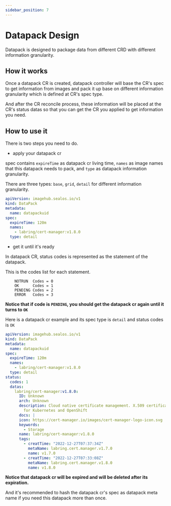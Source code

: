 ```yaml
---
sidebar_position: 7
---
```


# Datapack Design

Datapack is designed to package data from different CRD with different information granularity.

## How it works

Once a datapack CR is created, datapack controller will base the CR's spec to get information from images and pack it up
base on different information granularity which is defined at CR's spec type.

And after the CR reconcile process, these information will be placed at the CR's status datas so that you can get the CR
you applied to get information you need.

## How to use it

There is two steps you need to do.

- apply your datapack cr

spec contains `expireTime` as datapack cr living time, `names` as image names that this datapack needs to pack,
and `type` as datapack information granularity.

There are three types: `base`, `grid`, `detail` for different information granularity.

```yaml
apiVersion: imagehub.sealos.io/v1
kind: DataPack
metadata:
  name: datapackuid
spec:
  expireTime: 120m
  names:
    - labring/cert-manager:v1.8.0
  type: detail
```

- get it until it's ready

In datapack CR, status codes is represented as the statement of the datapack.

This is the codes list for each statement.

```
	NOTRUN  Codes = 0
	OK      Codes = 1
	PENDING Codes = 2
	ERROR   Codes = 3
```

**Notice that if code is `PENDING`, you should get the datapack cr again until it turns to `OK`**

Here is a datapack cr example and its spec type is `detail` and status codes is `OK`

```yaml
apiVersion: imagehub.sealos.io/v1
kind: DataPack
metadata:
  name: datapackuid
spec:
  expireTime: 120m
  names:
    - labring/cert-manager:v1.8.0
  type: detail
status:
  codes: 1
  datas:
    labring/cert-manager:v1.8.0:
      ID: Unknown
      arch: Unknown
      description: Cloud native certificate management. X.509 certificate management
        for Kubernetes and OpenShift
      docs: |
      icon: https://cert-manager.io/images/cert-manager-logo-icon.svg
      keywords:
        - Storage
      name: labring/cert-manager:v1.8.0
      tags:
        - creatTime: "2022-12-27T07:37:34Z"
          metaName: labring.cert.manager.v1.7.0
          name: v1.7.0
        - creatTime: "2022-12-27T07:33:08Z"
          metaName: labring.cert.manager.v1.8.0
          name: v1.8.0
```

**Notice that datapack cr will be expired and will be deleted after its expiration.**

And it's recommended to hash the datapack cr's spec as datapack meta name if you need this datapack more than once.